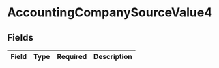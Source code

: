 # AccountingCompanySourceValue4


## Fields

| Field       | Type        | Required    | Description |
| ----------- | ----------- | ----------- | ----------- |